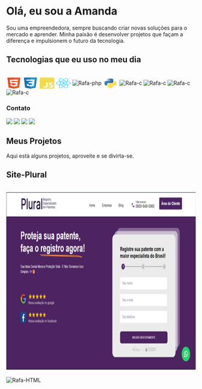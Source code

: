
# Olá, eu sou a Amanda

Sou uma empreendedora, sempre buscando criar novas soluções para o mercado e aprender. Minha paixão é desenvolver projetos que façam a diferença e impulsionem o futuro da tecnologia. 





## Tecnologias que eu uso no meu dia

<div style="display: inline_block"><br>
  <img align="center" alt="Rafa-HTML" height="30" width="40" src="https://raw.githubusercontent.com/devicons/devicon/master/icons/html5/html5-original.svg">
  <img align="center" alt="Rafa-CSS" height="30" width="40" src="https://raw.githubusercontent.com/devicons/devicon/master/icons/css3/css3-original.svg">
  <img align="center" alt="Rafa-Js" height="30" width="40" src="https://raw.githubusercontent.com/devicons/devicon/master/icons/javascript/javascript-plain.svg">
  <img align="center" alt="Rafa-React" height="30" width="40" src="https://raw.githubusercontent.com/devicons/devicon/master/icons/react/react-original.svg">
  <img align="center" alt="Rafa-php" height="40" width="40" src="https://user-images.githubusercontent.com/25181517/183570228-6a040b9f-3ddf-47a2-a201-743121dac664.png">

  <img align="center" alt="Rafa-c" height="30" width="40" src="https://raw.githubusercontent.com/devicons/devicon/master/icons/python/python-original.svg">
  <img align="center" alt="Rafa-c" height="45" width="40" src="https://user-images.githubusercontent.com/25181517/183896132-54262f2e-6d98-41e3-8888-e40ab5a17326.png">
  <img align="center" alt="Rafa-c" height="35" width="40" src="https://user-images.githubusercontent.com/25181517/183911547-990692bc-8411-4878-99a0-43506cdb69cf.png">
  <img align="center" alt="Rafa-c" height="35" width="40" src="https://user-images.githubusercontent.com/25181517/186884150-05e9ff6d-340e-4802-9533-2c3f02363ee3.png">
  <img align="center" alt="Rafa-c" height="35" width="40" src="https://github.com/marwin1991/profile-technology-icons/assets/76662862/2481dc48-be6b-4ebb-9e8c-3b957efe69fa">
  
</div>




### Contato

<div> 
  
  <a href="https://instagram.com/amandabacchet" target="_blank"><img src="https://img.shields.io/badge/-Instagram-%23E4405F?style=for-the-badge&logo=instagram&logoColor=white" target="_blank"></a>
 <a href="https://discord.gg/" target="_blank"><img src="https://img.shields.io/badge/Discord-7289DA?style=for-the-badge&logo=discord&logoColor=white" target="_blank"></a> 
  <a href = "mailto: bacchetamanda@gmail.com"><img src="https://img.shields.io/badge/-Gmail-%23333?style=for-the-badge&logo=gmail&logoColor=white" target="_blank"></a>
  <a href="https://www.linkedin.com/in/" target="_blank"><img src="https://img.shields.io/badge/-LinkedIn-%230077B5?style=for-the-badge&logo=linkedin&logoColor=white" target="_blank"></a> 
  
</div>

## Meus Projetos
Aqui está alguns projetos, aproveite e se divirta-se.



## Site-Plural
<div style="display: inline_block"><br>  
  <img align="center" alt="Rafa-HTML" height="470" width="1300" src="https://github.com/amandaagnerbacchet/site_plural/blob/main/Captura%20de%20tela%202024-08-20%20202146.png">
</div>
<div style="display: inline_block"><br>  
  <img align="center" alt="Rafa-HTML" height="470" width="1300" src="https://github.com/amandaagnerbacchet/sistema_restaurante/blob/main/Component%202%20(1).pdf)">
</div>



